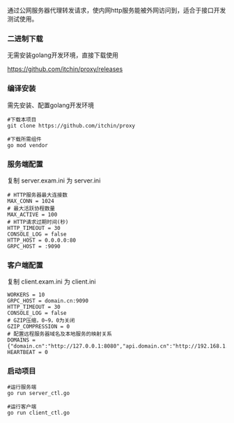 通过公网服务器代理转发请求，使内网http服务能被外网访问到，适合于接口开发测试使用。


### 二进制下载

无需安装golang开发环境，直接下载使用

https://github.com/itchin/proxy/releases


### 编译安装

需先安装、配置golang开发环境

```
#下载本项目
git clone https://github.com/itchin/proxy

#下载所需组件
go mod vendor
```

### 服务端配置

复制 server.exam.ini 为 server.ini

```
# HTTP服务器最大连接数
MAX_CONN = 1024
# 最大活跃协程数量
MAX_ACTIVE = 100
# HTTP请求过期时间(秒)
HTTP_TIMEOUT = 30
CONSOLE_LOG = false
HTTP_HOST = 0.0.0.0:80
GRPC_HOST = :9090
```

### 客户端配置

复制 client.exam.ini 为 client.ini

```
WORKERS = 10
GRPC_HOST = domain.cn:9090
HTTP_TIMEOUT = 30
CONSOLE_LOG = false
# GZIP压缩，0~9，0为关闭
GZIP_COMPRESSION = 0
# 配置远程服务器域名及本地服务的映射关系
DOMAINS = {"domain.cn":"http://127.0.0.1:8080","api.domain.cn":"http://192.168.1.100"}
HEARTBEAT = 0
```

### 启动项目

```
#运行服务端
go run server_ctl.go

#运行客户端
go run client_ctl.go
```
